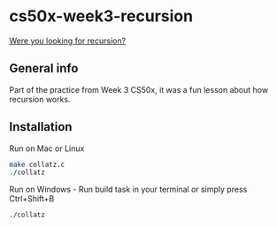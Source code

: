 # cs50x-week3-recursion
[Were you looking for recursion?](https://github.com/Exoldarium/cs50x-week3-recursion)

## General info

Part of the practice from Week 3 CS50x, it was a fun lesson about how recursion works.

## Installation
Run on Mac or Linux
```bash
make collatz.c
./collatz
```
Run on Windows - Run build task in your terminal or simply press Ctrl+Shift+B
```bash
./collatz
```

